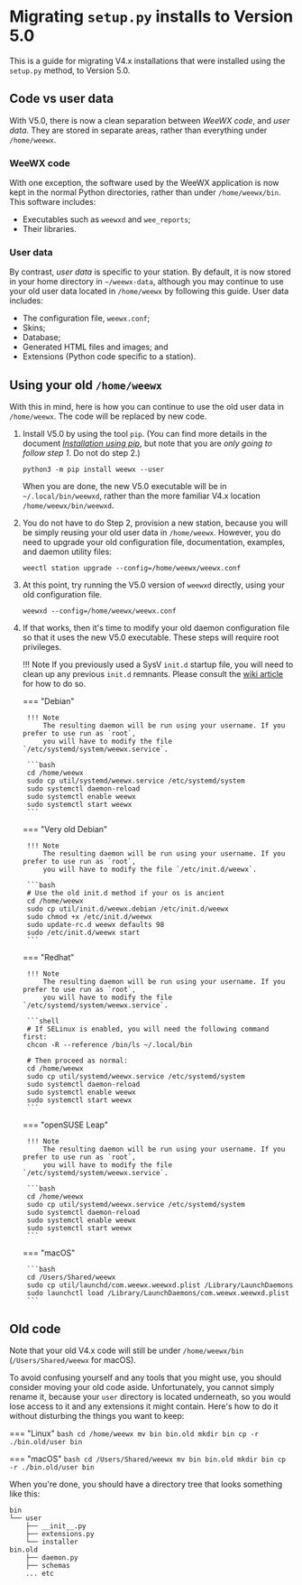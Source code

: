# Migrating `setup.py` installs to Version 5.0

This is a guide for migrating V4.x installations that were installed using the `setup.py` method,
to Version 5.0.

## Code vs user data
With V5.0, there is now a clean separation between *WeeWX code*, and *user data*. They are stored
in separate areas, rather than everything under `/home/weewx`.

### WeeWX code
With one exception, the software used by the WeeWX application is now kept in the normal Python
directories, rather than under `/home/weewx/bin`. This software includes:

- Executables such as `weewxd` and `wee_reports`;
- Their libraries.

### User data
By contrast, *user data* is specific to your station. By default, it is now stored in your
home directory in `~/weewx-data`, although you may continue to use your old user data located in
`/home/weewx` by following this guide. User data includes:

* The configuration file, `weewx.conf`;
* Skins;
* Database;
* Generated HTML files and images; and
* Extensions (Python code specific to a station).

## Using your old `/home/weewx`
With this in mind, here is how you can continue to use the old user data in `/home/weewx`.
The code will be replaced by new code.

1. Install V5.0 by using the tool `pip`. (You can find more details in the document 
   [_Installation using pip_](pip.md), but note that you are *only going to follow step 1*.
   Do not do step 2.)

    ```shell
    python3 -m pip install weewx --user
    ```

    When you are done, the new V5.0 executable will be in `~/.local/bin/weewxd`,
    rather than the more familiar V4.x location `/home/weewx/bin/weewxd`.

2. You do not have to do Step 2, provision a new station, because you will be simply reusing
   your old user data in `/home/weewx`. However, you do need to upgrade your old configuration
   file, documentation, examples, and daemon utility files:

    ```shell
    weectl station upgrade --config=/home/weewx/weewx.conf
    ```

3. At this point, try running the V5.0 version of `weewxd` directly, using your
   old configuration file.

    ```shell
    weewxd --config=/home/weewx/weewx.conf
    ```

4. If that works, then it's time to modify your old daemon configuration file
   so that it uses the new V5.0 executable. These steps will require root privileges.

    !!! Note
        If you previously used a SysV `init.d` startup file, you will need to clean up any
        previous `init.d` remnants. Please consult the [wiki article](https://github.com/weewx/weewx/wiki/Switching-from-SysVinit-to-systemd)
        for how to do so.
   
    === "Debian"

        !!! Note
            The resulting daemon will be run using your username. If you prefer to use run as `root`,
            you will have to modify the file `/etc/systemd/system/weewx.service`.
   
        ```bash
        cd /home/weewx
        sudo cp util/systemd/weewx.service /etc/systemd/system
        sudo systemctl daemon-reload
        sudo systemctl enable weewx
        sudo systemctl start weewx
        ```

    === "Very old Debian"
      
        !!! Note
            The resulting daemon will be run using your username. If you prefer to use run as `root`,
            you will have to modify the file `/etc/init.d/weewx`.
      
        ```bash
        # Use the old init.d method if your os is ancient
        cd /home/weewx
        sudo cp util/init.d/weewx.debian /etc/init.d/weewx
        sudo chmod +x /etc/init.d/weewx
        sudo update-rc.d weewx defaults 98
        sudo /etc/init.d/weewx start     
        ```
      
    === "Redhat"
      
        !!! Note
            The resulting daemon will be run using your username. If you prefer to use run as `root`,
            you will have to modify the file `/etc/systemd/system/weewx.service`.

        ```shell
        # If SELinux is enabled, you will need the following command first:
        chcon -R --reference /bin/ls ~/.local/bin

        # Then proceed as normal:
        cd /home/weewx
        sudo cp util/systemd/weewx.service /etc/systemd/system
        sudo systemctl daemon-reload
        sudo systemctl enable weewx
        sudo systemctl start weewx
        ```
      
    === "openSUSE Leap"
      
        !!! Note
            The resulting daemon will be run using your username. If you prefer to use run as `root`,
            you will have to modify the file `/etc/systemd/system/weewx.service`.

        ```bash
        cd /home/weewx
        sudo cp util/systemd/weewx.service /etc/systemd/system
        sudo systemctl daemon-reload
        sudo systemctl enable weewx
        sudo systemctl start weewx
        ```
      
    === "macOS"
      
        ```bash
        cd /Users/Shared/weewx
        sudo cp util/launchd/com.weewx.weewxd.plist /Library/LaunchDaemons
        sudo launchctl load /Library/LaunchDaemons/com.weewx.weewxd.plist
        ```

## Old code

Note that your old V4.x code will still be under `/home/weewx/bin` 
(`/Users/Shared/weewx` for macOS).

To avoid confusing yourself and any tools that you might use, you should consider moving your old
code aside. Unfortunately, you cannot simply rename it, because your `user` directory is located
underneath, so you would lose access to it and any extensions it might contain. Here's how to do it
without disturbing the things you want to keep:

=== "Linux"
    ``` bash
    cd /home/weewx
    mv bin bin.old
    mkdir bin
    cp -r ./bin.old/user bin 
    ```

=== "macOS"
    ``` bash
    cd /Users/Shared/weewx
    mv bin bin.old
    mkdir bin
    cp -r ./bin.old/user bin 
    ```

When you're done, you should have a directory tree that looks something like this:

```
bin
└── user
    ├── __init__.py
    ├── extensions.py
    └── installer
bin.old
    ├── daemon.py
    ├── schemas
    ... etc
```
